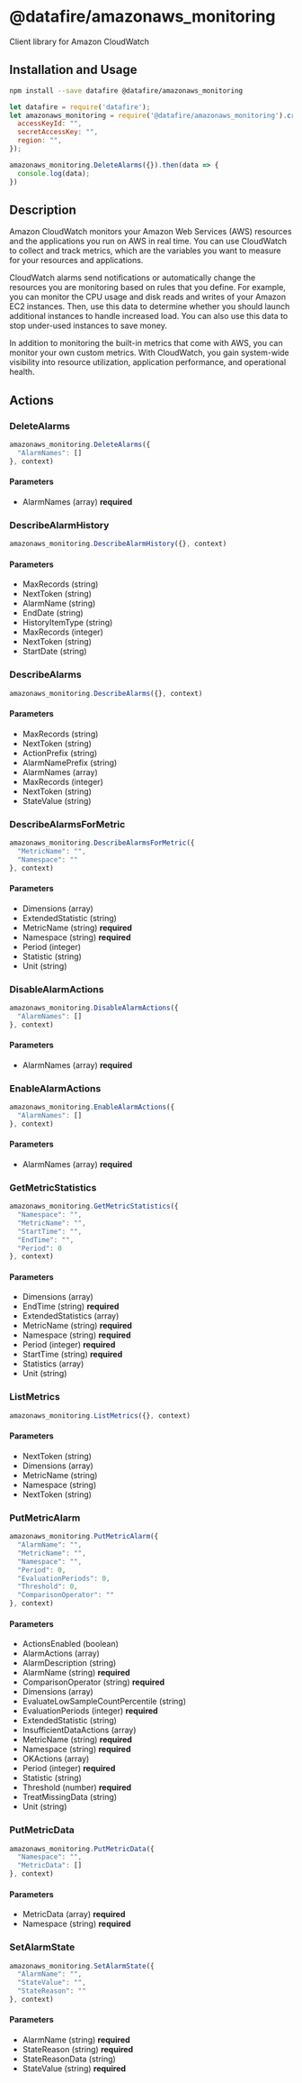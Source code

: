# @datafire/amazonaws_monitoring

Client library for Amazon CloudWatch

## Installation and Usage
```bash
npm install --save datafire @datafire/amazonaws_monitoring
```

```js
let datafire = require('datafire');
let amazonaws_monitoring = require('@datafire/amazonaws_monitoring').create({
  accessKeyId: "",
  secretAccessKey: "",
  region: "",
});

amazonaws_monitoring.DeleteAlarms({}).then(data => {
  console.log(data);
})
```

## Description
<p>Amazon CloudWatch monitors your Amazon Web Services (AWS) resources and the applications you run on AWS in real time. You can use CloudWatch to collect and track metrics, which are the variables you want to measure for your resources and applications.</p> <p>CloudWatch alarms send notifications or automatically change the resources you are monitoring based on rules that you define. For example, you can monitor the CPU usage and disk reads and writes of your Amazon EC2 instances. Then, use this data to determine whether you should launch additional instances to handle increased load. You can also use this data to stop under-used instances to save money.</p> <p>In addition to monitoring the built-in metrics that come with AWS, you can monitor your own custom metrics. With CloudWatch, you gain system-wide visibility into resource utilization, application performance, and operational health.</p>

## Actions
### DeleteAlarms



```js
amazonaws_monitoring.DeleteAlarms({
  "AlarmNames": []
}, context)
```

#### Parameters
* AlarmNames (array) **required**

### DescribeAlarmHistory



```js
amazonaws_monitoring.DescribeAlarmHistory({}, context)
```

#### Parameters
* MaxRecords (string)
* NextToken (string)
* AlarmName (string)
* EndDate (string)
* HistoryItemType (string)
* MaxRecords (integer)
* NextToken (string)
* StartDate (string)

### DescribeAlarms



```js
amazonaws_monitoring.DescribeAlarms({}, context)
```

#### Parameters
* MaxRecords (string)
* NextToken (string)
* ActionPrefix (string)
* AlarmNamePrefix (string)
* AlarmNames (array)
* MaxRecords (integer)
* NextToken (string)
* StateValue (string)

### DescribeAlarmsForMetric



```js
amazonaws_monitoring.DescribeAlarmsForMetric({
  "MetricName": "",
  "Namespace": ""
}, context)
```

#### Parameters
* Dimensions (array)
* ExtendedStatistic (string)
* MetricName (string) **required**
* Namespace (string) **required**
* Period (integer)
* Statistic (string)
* Unit (string)

### DisableAlarmActions



```js
amazonaws_monitoring.DisableAlarmActions({
  "AlarmNames": []
}, context)
```

#### Parameters
* AlarmNames (array) **required**

### EnableAlarmActions



```js
amazonaws_monitoring.EnableAlarmActions({
  "AlarmNames": []
}, context)
```

#### Parameters
* AlarmNames (array) **required**

### GetMetricStatistics



```js
amazonaws_monitoring.GetMetricStatistics({
  "Namespace": "",
  "MetricName": "",
  "StartTime": "",
  "EndTime": "",
  "Period": 0
}, context)
```

#### Parameters
* Dimensions (array)
* EndTime (string) **required**
* ExtendedStatistics (array)
* MetricName (string) **required**
* Namespace (string) **required**
* Period (integer) **required**
* StartTime (string) **required**
* Statistics (array)
* Unit (string)

### ListMetrics



```js
amazonaws_monitoring.ListMetrics({}, context)
```

#### Parameters
* NextToken (string)
* Dimensions (array)
* MetricName (string)
* Namespace (string)
* NextToken (string)

### PutMetricAlarm



```js
amazonaws_monitoring.PutMetricAlarm({
  "AlarmName": "",
  "MetricName": "",
  "Namespace": "",
  "Period": 0,
  "EvaluationPeriods": 0,
  "Threshold": 0,
  "ComparisonOperator": ""
}, context)
```

#### Parameters
* ActionsEnabled (boolean)
* AlarmActions (array)
* AlarmDescription (string)
* AlarmName (string) **required**
* ComparisonOperator (string) **required**
* Dimensions (array)
* EvaluateLowSampleCountPercentile (string)
* EvaluationPeriods (integer) **required**
* ExtendedStatistic (string)
* InsufficientDataActions (array)
* MetricName (string) **required**
* Namespace (string) **required**
* OKActions (array)
* Period (integer) **required**
* Statistic (string)
* Threshold (number) **required**
* TreatMissingData (string)
* Unit (string)

### PutMetricData



```js
amazonaws_monitoring.PutMetricData({
  "Namespace": "",
  "MetricData": []
}, context)
```

#### Parameters
* MetricData (array) **required**
* Namespace (string) **required**

### SetAlarmState



```js
amazonaws_monitoring.SetAlarmState({
  "AlarmName": "",
  "StateValue": "",
  "StateReason": ""
}, context)
```

#### Parameters
* AlarmName (string) **required**
* StateReason (string) **required**
* StateReasonData (string)
* StateValue (string) **required**

